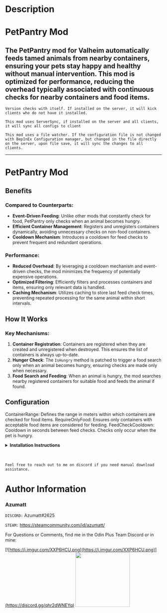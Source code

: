 # Description

# PetPantry Mod

## The **PetPantry** mod for Valheim automatically feeds tamed animals from nearby containers, ensuring your pets stay happy and healthy without manual intervention. This mod is optimized for performance, reducing the overhead typically associated with continuous checks for nearby containers and food items.

`Version checks with itself. If installed on the server, it will kick clients who do not have it installed.`

`This mod uses ServerSync, if installed on the server and all clients, it will sync all configs to client`

`This mod uses a file watcher. If the configuration file is not changed with BepInEx Configuration manager, but changed in the file directly on the server, upon file save, it will sync the changes to all clients.`


---

# PetPantry Mod

## Benefits

### Compared to Counterparts:

- **Event-Driven Feeding**: Unlike other mods that constantly check for food, PetPantry only checks when an animal
  becomes hungry.
- **Efficient Container Management**: Registers and unregisters containers dynamically, avoiding unnecessary checks on
  non-food containers.
- **Cooldown Mechanism**: Introduces a cooldown for feed checks to prevent frequent and redundant operations.

### Performance:

- **Reduced Overhead**: By leveraging a cooldown mechanism and event-driven checks, the mod minimizes the frequency of
  potentially expensive operations.
- **Optimized Filtering**: Efficiently filters and processes containers and items, ensuring only relevant data is
  handled.
- **Caching Mechanism**: Utilizes caching to store last feed check times, preventing repeated processing for the same
  animal within short intervals.

## How It Works

### Key Mechanisms:

1. **Container Registration**: Containers are registered when they are created and unregistered when destroyed. This
   ensures the list of containers is always up-to-date.
2. **Hunger Check**: The `IsHungry` method is patched to trigger a food search only when an animal becomes hungry,
   ensuring checks are made only when necessary.
3. **Food Search and Feeding**: When an animal is hungry, the mod searches nearby registered containers for suitable
   food and feeds the animal if found.

## Configuration

ContainerRange: Defines the range in meters within which containers are checked for food items.
RequireOnlyFood: Ensures only containers with acceptable food items are considered for feeding.
FeedCheckCooldown: Cooldown in seconds between feed checks. Checks only occur when the pet is hungry.

<details>
<summary><b>Installation Instructions</b></summary>

***You must have BepInEx installed correctly! I can not stress this enough.***

### Manual Installation

`Note: (Manual installation is likely how you have to do this on a server, make sure BepInEx is installed on the server correctly)`

1. **Download the latest release of BepInEx.**
2. **Extract the contents of the zip file to your game's root folder.**
3. **Download the latest release of PetPantry from Thunderstore.io.**
4. **Extract the contents of the zip file to the `BepInEx/plugins` folder.**
5. **Launch the game.**

### Installation through r2modman or Thunderstore Mod Manager

1. **Install [r2modman](https://valheim.thunderstore.io/package/ebkr/r2modman/)
   or [Thunderstore Mod Manager](https://www.overwolf.com/app/Thunderstore-Thunderstore_Mod_Manager).**

   > For r2modman, you can also install it through the Thunderstore site.
   ![](https://i.imgur.com/s4X4rEs.png "r2modman Download")

   > For Thunderstore Mod Manager, you can also install it through the Overwolf app store
   ![](https://i.imgur.com/HQLZFp4.png "Thunderstore Mod Manager Download")
2. **Open the Mod Manager and search for "PetPantry" under the Online
   tab. `Note: You can also search for "Azumatt" to find all my mods.`**

   `The image below shows VikingShip as an example, but it was easier to reuse the image.`

   ![](https://i.imgur.com/5CR5XKu.png)

3. **Click the Download button to install the mod.**
4. **Launch the game.**

</details>

<br>
<br>

`Feel free to reach out to me on discord if you need manual download assistance.`

# Author Information

### Azumatt

`DISCORD:` Azumatt#2625

`STEAM:` https://steamcommunity.com/id/azumatt/

For Questions or Comments, find me in the Odin Plus Team Discord or in mine:

[![https://i.imgur.com/XXP6HCU.png](https://i.imgur.com/XXP6HCU.png)](https://discord.gg/qhr2dWNEYq)
<a href="https://discord.gg/pdHgy6Bsng"><img src="https://i.imgur.com/Xlcbmm9.png" href="https://discord.gg/pdHgy6Bsng" width="175" height="175"></a>